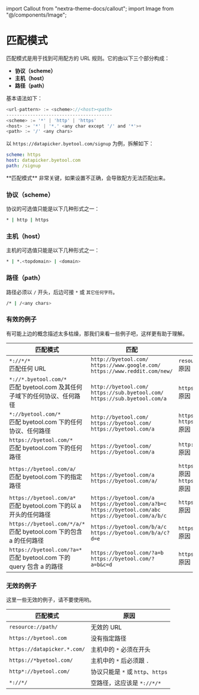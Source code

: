 import Callout from "nextra-theme-docs/callout";
import Image from "@/components/Image";

# 匹配模式

匹配模式是用于找到可用配方的 URL 规则。它的由以下三个部分构成：

- **协议（scheme）**
- **主机（host）**
- **路径（path）**

基本语法如下：

```js
<url-pattern> := <scheme>://<host><path>
----------------------------------------
<scheme> := '*' | 'http' | 'https'
<host> := '*' | '*.' <any char except '/' and '*'>+
<path> := '/' <any chars>
```

以 `https://datapicker.byetool.com/signup` 为例，拆解如下：

```yaml
scheme: https
host: datapicker.byetool.com
path: /signup
```

<Callout emoji="💡">
**匹配模式** 非常关键，如果设置不正确，会导致配方无法匹配出来。
</Callout>

### 协议（scheme）

协议的可选值只能是以下几种形式之一：

```bash
* | http | https
```

### 主机（host）

主机的可选值只能是以下几种形式之一：

```bash
* | *.<topdomain> | <domain>
```

### 路径（path）

路径必须以 `/` 开头，后边可接 `*` 或 `其它任何字符`。

```bash
/* | /<any chars>
```

### 有效的例子

有可能上边的概念描述太多枯燥，那我们来看一些例子吧，这样更有助于理解。

| 匹配模式                                                                      | 匹配                                                                                                                  | 不匹配                                                                                              |
| ----------------------------------------------------------------------------- | --------------------------------------------------------------------------------------------------------------------- | --------------------------------------------------------------------------------------------------- |
| `*://*/*`<br/>匹配任何 URL                                                    | `http://byetool.com/`<br/>`https://www.google.com/`<br/>`https://www.reddit.com/new/`                                 | `resource://a/b/c/`<br/>原因：不是一个可用的 URL                                                    |
| `*://*.byetool.com/*`<br/>匹配 byetool.com 及其任何子域下的任何协议、任何路径 | `http://byetool.com/`<br/>`https://sub.byetool.com/`<br/>`https://sub.byetool.com/a`                                  | `https://www.google.com/`<br/>原因：不匹配主机                                                      |
| `*://byetool.com/*`<br/>匹配 byetool.com 下的任何协议、任何路径               | `http://byetool.com/`<br/>`https://byetool.com/`<br/>`https://byetool.com/a`                                          | `https://a.byetool.com/`<br/>`https://www.google.com/`<br/>原因：不匹配主机                         |
| `https://byetool.com/*`<br/>匹配 byetool.com 下的任何路径                     | `https://byetool.com/`<br/>`https://byetool.com/a`                                                                    | `http://byetool.com/`<br/>原因：不匹配协议                                                          |
| `https://byetool.com/a/`<br/>匹配 byetool.com 下的指定路径                    | `https://byetool.com/a`<br/>`https://byetool.com/a/`                                                                  | `https://byetool.com/`<br/>原因：不匹配路径<br/>`https://byetool.com/a?b=c`<br/>原因：带 query 参数 |
| `https://byetool.com/a*`<br/>匹配 byetool.com 下的以 a 开头的任何路径         | `https://byetool.com/a`<br/>`https://byetool.com/a?b=c`<br/>`https://byetool.com/abc`<br/>`https://byetool.com/a/b/c` | `https://byetool.com/b`<br/>原因：不匹配路径                                                        |
| `https://byetool.com/*/a/*`<br/>匹配 byetool.com 下的包含 a 的任何路径        | `https://byetool.com/b/a/c`<br/>`https://byetool.com/b/a/c?d=e`                                                       | `https://byetool.com/b/c/d`<br/>原因：不匹配路径                                                    |
| `https://byetool.com/?a=*`<br/>匹配 byetool.com 下的 query 包含 a 的路径      | `https://byetool.com/?a=b`<br/>`https://byetool.com/?a=b&c=d`                                                         | `https://byetool.com/b/c/d`<br/>原因：不匹配路径                                                    |

### 无效的例子

这里一些无效的例子，请不要使用哟。

| 匹配模式                    | 原因                              |
| --------------------------- | --------------------------------- |
| `resource://path/`          | 无效的 URL                        |
| `https://byetool.com`       | 没有指定路径                      |
| `https://datapicker.*.com/` | 主机中的 `*` 必须在开头           |
| `https://*byetool.com/`     | 主机中的 `*` 后必须跟 `.`         |
| `http*://byetool.com/`      | 协议只能是 `*` 或 `http`、`https` |
| `*://*/`                    | 空路径，这应该是 `*://*/*`        |
